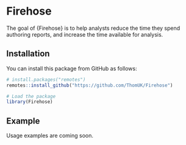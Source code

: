
<!-- README.md is generated from README.Rmd. Please edit that file -->

# Firehose

<!-- badges: start -->
<!-- badges: end -->

The goal of {Firehose} is to help analysts reduce the time they spend
authoring reports, and increase the time available for analysis.

## Installation

You can install this package from GitHub as follows:

``` r
# install.packages("remotes")
remotes::install_github("https://github.com/ThomUK/Firehose")

# Load the package
library(Firehose)
```

## Example

Usage examples are coming soon.

